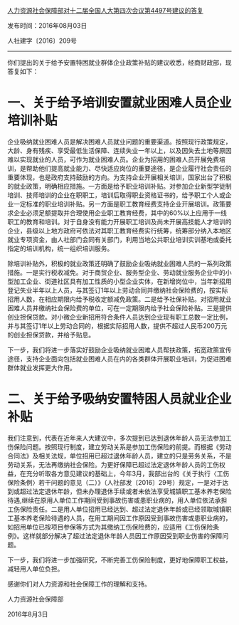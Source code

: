 [人力资源社会保障部对十二届全国人大第四次会议第4497号建议的答复](http://www.mohrss.gov.cn/xxgk2020/fdzdgknr/zhgl/jytabl/jydf/201611/t20161125_260349.html)

发布时间：2016年08月03日

人社建字〔2016〕209号
___
你们提出的关于给予安置特困就业群体企业政策补贴的建议收悉，经商财政部，现答复如下：
# 一、关于给予培训安置就业困难人员企业培训补贴
企业吸纳就业困难人员是解决困难人员就业问题的重要渠道。按照现行政策规定，大龄、身有残疾、享受最低生活保障、连续失业一年以上，以及因失去土地等原因难以实现就业的人员，可作为就业困难人员。企业为招用的困难人员开展免费培训，是帮助他们提高就业能力、尽快适应岗位的重要途径，是企业履行社会责任的重要体现，也是政府支持鼓励的方向。为支持企业开展相关培训，国家出台了积极的就业政策，明确相应措施。一方面是给予职业培训补贴。对参加企业新型学徒制培训、技师培训的企业在职职工，培训后取得职业资格证书的，给予职工个人或企业一定标准的职业培训补贴。另一方面是职工教育经费支持企业开展培训。政策要求企业必须足额提取并合理使用企业职工教育经费，其中的60%以上应用于一线职工的教育和培训。对于自身没有能力开展职工培训及尚未开展高技能人才培训的企业，县级以上地方政府可依法对其职工教育经费实行统筹，统筹部分纳入本地区就业专项资金，由人社部门会同有关部门，利用当地公共职业培训实训基地或委托指定的培训机构，统一组织培训服务。

除培训补贴外，积极的就业政策还明确了鼓励企业吸纳就业困难人员的一系列政策措施。一是实行税收减免。对于商贸企业、服务型企业、劳动就业服务企业中的小型加工企业、街道社区具有加工性质的小型企业实体，在新增岗位中，当年新招用登记失业半年以上人员，与其签订1年以上劳动合同并缴纳社会保险费的，按实际招用人数，在相应期限内给予税收定额减免政策。二是给予社保补贴。对招用就业困难人员并缴纳社会保险费的单位，可在一定期限内给予社会保险补贴。三是提供创业担保贷款。对小微企业新招用符合条件人员达到企业现有职工总数一定比例，并与其签订1年以上劳动合同的，根据实际招用人数，提供不超过人民币200万元的创业担保贷款，并给予贴息。

下一步，我们将进一步落实好鼓励企业吸纳就业困难人员帮扶政策，拓宽政策宣传途径，支持企业面向包括就业困难人员在内的各类群体开展职业培训，为促进困难群体就业发挥更大作用。
# 二、关于给予吸纳安置特困人员就业企业补贴
我们注意到，代表在近年来人大建议中，多次提到已达到退休年龄人员无法参加工伤保险问题。按照现行制度，建立劳动关系是参加工伤保险的前提。而根据《劳动合同法》及相关法规，单位招用已超过退休年龄人员，建立的只是劳务关系，不是劳动关系，无法再缴纳社会保险。为更好保障已超过法定退休年龄人员的工伤权益，在充分听取各方意见建议的基础上，今年3月，我部出台的《关于执行〈工伤保险条例〉若干问题的意见（二）》（人社部发〔2016〕29号）规定，一是对于达到或超过法定退休年龄，但未办理退休手续或者未依法享受城镇职工基本养老保险待遇,继续在原用人单位工作期间受到事故伤害或患职业病的，用人单位依法承担工伤保险责任。二是用人单位招用已经达到、超过法定退休年龄或已经领取城镇职工基本养老保险待遇的人员，在用工期间因工作原因受到事故伤害或患职业病的，如招用单位已按项目参保等方式为其缴纳工伤保险费的，应适用《工伤保险条例》。这样就部分解决了超过法定退休年龄人员因工作原因受到职业伤害的保障问题。

下一步，我们将进一步加强研究，不断完善工伤保险制度，更好地保障职工权益，减轻用人单位负担。

感谢你们对人力资源和社会保障工作的理解和支持。

人力资源社会保障部

2016年8月3日